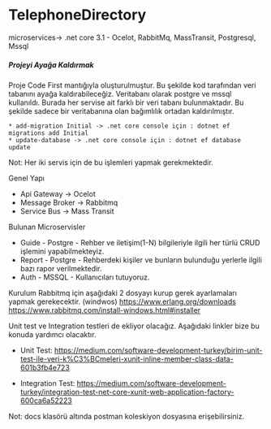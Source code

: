 ﻿# TelephoneDirectory
microservices-> .net core 3.1 - Ocelot, RabbitMq, MassTransit, Postgresql, Mssql

##### Projeyi Ayağa Kaldırmak

Proje Code First mantığıyla oluşturulmuştur. Bu şekilde kod tarafından veri tabanını ayağa kaldırabileceğiz.
Veritabanı olarak postgre ve mssql kullanıldı. 
Burada her servise ait farklı bir veri tabanı bulunmaktadır. Bu şekilde sadece bir veritabanına olan bağımlılık ortadan kaldırılmıştır.

```
* add-migration Initial -> .net core console için : dotnet ef migrations add Initial
* update-database -> .net core console için : dotnet ef database update
```
Not: Her iki servis için de bu işlemleri yapmak gerekmektedir.

Genel Yapı
- Api Gateway -> Ocelot
- Message Broker -> Rabbitmq
- Service Bus -> Mass Transit

Bulunan Microservisler
- Guide - Postgre - Rehber ve iletişim(1-N) bilgileriyle ilgili her türlü CRUD işlemini yapabilmekteyiz.
- Report - Postgre - Rehberdeki kişiler ve bunların bulunduğu yerlerle ilgili bazı rapor verilmektedir.
- Auth - MSSQL - Kullanıcıları tutuyoruz.

Kurulum
Rabbitmq için aşağıdaki 2 dosyayı kurup gerek ayarlamaları yapmak gerekecektir. (windwos)
https://www.erlang.org/downloads 
https://www.rabbitmq.com/install-windows.html#installer


Unit test ve Integration testleri de ekliyor olacağız. Aşağıdaki linkler bize bu konuda yardımcı olacaktır.

- Unit Test:
https://medium.com/software-development-turkey/birim-unit-test-ile-veri-k%C3%BCmeleri-xunit-inline-member-class-data-601b3fb4e723

- Integration Test:
https://medium.com/software-development-turkey/integration-test-net-core-xunit-web-application-factory-600ca6a52223

Not: docs klasörü altında postman koleskiyon dosyasına erişebilirsiniz.